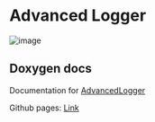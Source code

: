 # Advanced Logger
![image](https://github.com/user-attachments/assets/09220dd5-941f-4706-a7db-aa0058c896b3)

## Doxygen docs
Documentation for [AdvancedLogger](https://github.com/ArtemIyX/AdvancedLoggerUnreal)

Github pages: [Link](https://artemiyx.github.io/AdvancedLoggerUnrealDoc/annotated.html)
